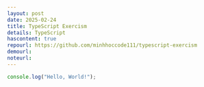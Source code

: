 ```yaml
---
layout: post
date: 2025-02-24
title: TypeScript Exercism
details: TypeScript
hascontent: true
repourl: https://github.com/minhhoccode111/typescript-exercism
demourl:
noteurl:
---
```


```js
console.log("Hello, World!");
```
